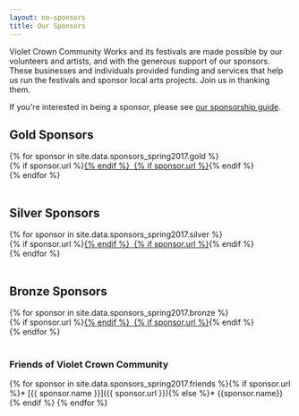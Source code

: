 ```yaml
---
layout: no-sponsors
title: Our Sponsors
---
```


Violet Crown Community Works and its festivals are made possible by our
volunteers and artists, and with the generous support of our sponsors. These
businesses and individuals provided funding and services that help us run the
festivals and sponsor local arts projects.  Join us in thanking them.

If you&apos;re interested in being a sponsor, please see <a href="/docs/2016_VCF_Sponsor.pdf">our sponsorship guide</a>.

## Gold Sponsors
<!-- $500 and up -->

<div class="container">
<div class="row">
{% for sponsor in site.data.sponsors_spring2017.gold %}
<div class="col-md-3">
    {% if sponsor.url %}<a href="{{ sponsor.url }}" target="_blank">{% endif %}
    <img class="img-rounded" src="{{ sponsor.img }}" alt="" title="{{ sponsor.name }}">
    {% if sponsor.url %}</a>{% endif %}
</div>
{% endfor %}
</div>
</div>
<br>

## Silver Sponsors
<!-- $250 to $499 -->

<div class="container">
<div class="row">
{% for sponsor in site.data.sponsors_spring2017.silver %}
<div class="col-md-3">
    {% if sponsor.url %}<a href="{{ sponsor.url }}" target="_blank">{% endif %}
    <img class="img-rounded" src="{{ sponsor.img }}" alt="" title="{{ sponsor.name }}">
    {% if sponsor.url %}</a>{% endif %}
</div>
{% endfor %}
</div>
</div>
<br>

## Bronze Sponsors
<!-- $100 to $249 -->

<div class="container">
<div class="row">
{% for sponsor in site.data.sponsors_spring2017.bronze %}
<div class="col-md-3">
    {% if sponsor.url %}<a href="{{ sponsor.url }}" target="_blank">{% endif %}
    <img class="img-rounded" src="{{ sponsor.img }}" alt="" title="{{ sponsor.name }}">
    {% if sponsor.url %}</a>{% endif %}
</div>
{% endfor %}
</div>
</div>
<br>

### Friends of Violet Crown Community
<!-- $50 to $99 -->
{% for sponsor in site.data.sponsors_spring2017.friends %}{% if sponsor.url %}* [{{ sponsor.name }}]({{ sponsor.url }}){% else %}* {{sponsor.name}}{% endif %}
{% endfor %}